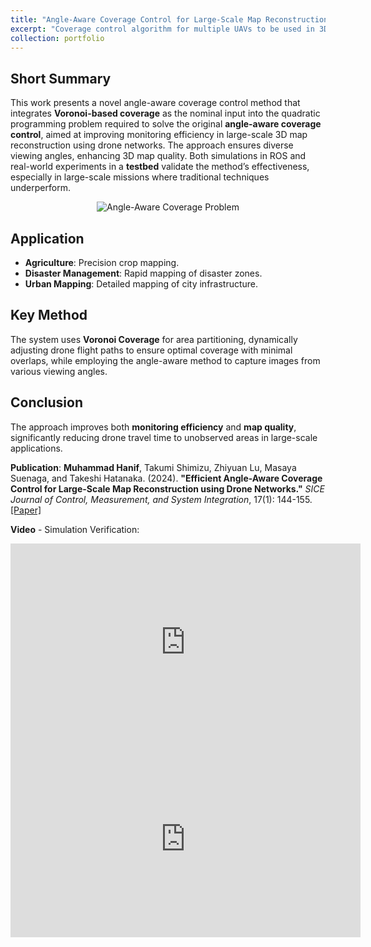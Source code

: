 ```yaml
---
title: "Angle-Aware Coverage Control for Large-Scale Map Reconstruction using Drone Networks"
excerpt: "Coverage control algorithm for multiple UAVs to be used in 3D map reconstruction applications. <br/><img src='/images/portf_uaacc_1.gif' style='width:500px;height:auto;border: 2px solid black;'>"
collection: portfolio
---
```


## Short Summary

This work presents a novel angle-aware coverage control method that integrates **Voronoi-based coverage** as the nominal input into the quadratic programming problem required to solve the original **angle-aware coverage control**, aimed at improving monitoring efficiency in large-scale 3D map reconstruction using drone networks. The approach ensures diverse viewing angles, enhancing 3D map quality. Both simulations in ROS and real-world experiments in a **testbed** validate the method’s effectiveness, especially in large-scale missions where traditional techniques underperform.

<p align="center">
  <img src='/images/portf_aacc_2.png' alt="Angle-Aware Coverage Problem"/>
</p>

## Application
- **Agriculture**: Precision crop mapping.
- **Disaster Management**: Rapid mapping of disaster zones.
- **Urban Mapping**: Detailed mapping of city infrastructure.

## Key Method
The system uses **Voronoi Coverage** for area partitioning, dynamically adjusting drone flight paths to ensure optimal coverage with minimal overlaps, while employing the angle-aware method to capture images from various viewing angles.

## Conclusion
The approach improves both **monitoring efficiency** and **map quality**, significantly reducing drone travel time to unobserved areas in large-scale applications.

**Publication**: 
**Muhammad Hanif**, Takumi Shimizu, Zhiyuan Lu, Masaya Suenaga, and Takeshi Hatanaka. (2024). **"Efficient Angle-Aware Coverage Control for Large-Scale Map Reconstruction using Drone Networks."** *SICE Journal of Control, Measurement, and System Integration*, 17(1): 144-155. [[Paper]](https://www.tandfonline.com/doi/pdf/10.1080/18824889.2024.2346375)


**Video** - Simulation Verification: 

<iframe width="560" height="315" src="https://www.youtube.com/embed/vk7a_vR_kTw?si=7waq0paF_MLRA2tW" title="YouTube video player" frameborder="0" allow="accelerometer; autoplay; clipboard-write; encrypted-media; gyroscope; picture-in-picture; web-share" referrerpolicy="strict-origin-when-cross-origin" allowfullscreen></iframe>

<br>

<iframe width="560" height="315" src="https://www.youtube.com/embed/iLEHCmNdHUs?si=zgUnZLTMyZrZkbEn" title="YouTube video player" frameborder="0" allow="accelerometer; autoplay; clipboard-write; encrypted-media; gyroscope; picture-in-picture; web-share" referrerpolicy="strict-origin-when-cross-origin" allowfullscreen></iframe>
